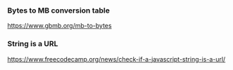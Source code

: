 ### Bytes to MB conversion table
https://www.gbmb.org/mb-to-bytes

### String is a URL
https://www.freecodecamp.org/news/check-if-a-javascript-string-is-a-url/